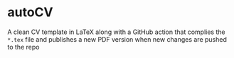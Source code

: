 # autoCV

A clean CV template in LaTeX along with a GitHub action that complies the `*.tex` file and publishes a new PDF version when new changes are pushed to the repo